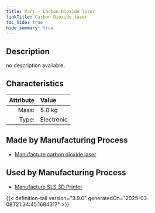 ```yaml
---
title: Part - Carbon Dioxide laser
linkTitle: Carbon Dioxide laser
toc_hide: true
hide_summary: true
---
```

<!-- This is generated by the MarsSim HelpGenertor, do not edit. -->

## Description
no description available.

## Characteristics

| Attribute      | Value |
|--------:|:------|
|Mass:|5.0 kg|
|Type:|Electronic|

## Made by Manufacturing Process

- [Manufacture carbon dioxide laser](/docs/definitions/process/manufacture-carbon-dioxide-laser)

## Used by Manufacturing Process

- [Manufacture SLS 3D Printer](/docs/definitions/process/manufacture-sls-3d-printer)



{{< definition-tail version="3.9.0" generatedOn="2025-03-08T21:34:45.1684317" >}}



